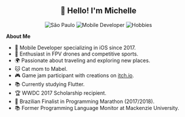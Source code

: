 <h2 align="center">👋 Hello! I'm Michelle</h2>

<p align="center">
  <img src="https://img.shields.io/badge/Location-S%C3%A3o%20Paulo-blue" alt="São Paulo">
  <img src="https://img.shields.io/badge/Occupation-Mobile%20Developer-orange" alt="Mobile Developer">
  <img src="https://img.shields.io/badge/Hobbies-Surfing%20%7C%20Bouldering%20%7C%20Music-brightgreen" alt="Hobbies">
</p>

**About Me**
- 📱 Mobile Developer specializing in iOS since 2017.
- 🚀 Enthusiast in FPV drones and competitive sports.
- 🌍 Passionate about traveling and exploring new places.
- 🐱 Cat mom to Mabel.
- 🎮 Game jam participant with creations on [itch.io](https://itch.io/profile/michelle-gamedev).
- 📚 Currently studying Flutter.
- 🏆 WWDC 2017 Scholarship recipient.
- 🥇 Brazilian Finalist in Programming Marathon (2017/2018).
- 📚 Former Programming Language Monitor at Mackenzie University.
